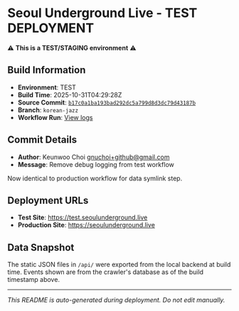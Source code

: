 # Seoul Underground Live - TEST DEPLOYMENT

⚠️ **This is a TEST/STAGING environment** ⚠️

## Build Information

- **Environment**: TEST
- **Build Time**: 2025-10-31T04:29:28Z
- **Source Commit**: [`b17c0a1ba193bad292dc5a799d8d3dc79d43187b`](https://github.com/keunwoochoi/seoulunderground.live/commit/b17c0a1ba193bad292dc5a799d8d3dc79d43187b)
- **Branch**: `korean-jazz`
- **Workflow Run**: [View logs](https://github.com/keunwoochoi/seoulunderground.live/actions/runs/18962738160)

## Commit Details

- **Author**: Keunwoo Choi <gnuchoi+github@gmail.com>
- **Message**: Remove debug logging from test workflow

Now identical to production workflow for data symlink step.

## Deployment URLs

- **Test Site**: https://test.seoulunderground.live
- **Production Site**: https://seoulunderground.live

## Data Snapshot

The static JSON files in `/api/` were exported from the local backend at build time.
Events shown are from the crawler's database as of the build timestamp above.

---

*This README is auto-generated during deployment. Do not edit manually.*
